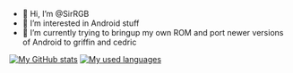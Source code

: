 - 👋 Hi, I’m @SirRGB
- 👀 I’m interested in Android stuff
- 🌱 I’m currently trying to bringup my own ROM and port newer versions of Android to griffin and cedric

[![My GitHub stats](https://github-readme-stats-git-masterrstaa-rickstaa.vercel.app/api?username=SirRGB&show_icons=true&theme=github_dark&hide_border=true)](https://github.com/SirRGB)
[![My used languages](https://github-readme-stats-git-masterrstaa-rickstaa.vercel.app/api/top-langs/?username=SirRGB&langs_count=14&theme=github_dark&hide_border=true&layout=compact)](https://github.com/SirRGB)
